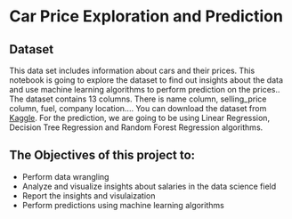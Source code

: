 # Car Price Exploration and Prediction

## Dataset

This data set includes information about cars and their prices. This notebook is going to explore the dataset to find out insights about the data and use machine learning algorithms to perform prediction on the prices.. The dataset contains 13 columns. There is name column, selling_price column, fuel, company location.... You can download the dataset from [Kaggle](https://www.kaggle.com/datasets/nehalbirla/vehicle-dataset-from-cardekho). For the prediction, we are going to be using Linear Regression, Decision Tree Regression and Random Forest Regression algorithms. 

## The Objectives of this project to:
* Perform data wrangling
* Analyze and visualize insights about salaries in the data science field
* Report the insights and visulaization
* Perform predictions using machine learning algorithms